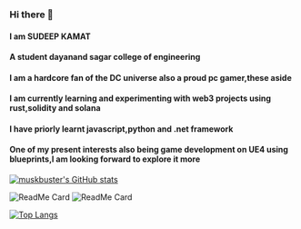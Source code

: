### Hi there 👋
#### I am SUDEEP KAMAT
#### A student dayanand sagar college of engineering
#### I am a hardcore fan of the DC universe also a proud pc gamer,these aside
#### I am currently learning and experimenting with web3 projects using rust,solidity and solana 
#### I have priorly learnt javascript,python and .net framework 
#### One of my present interests also being game development on UE4 using blueprints,I am looking forward to explore it more

[![muskbuster's GitHub stats](https://github-readme-stats.vercel.app/api?username=muskbuster&count_private=true&show_icons=true&hide_title=true&include_all_commits=true&theme=shades-of-purple)](https://github.com/anuraghazra/github-readme-stats)

![ReadMe Card](https://github-readme-stats.vercel.app/api/pin/?username=muskbuster&repo=solidity-waveportal&theme=shades-of-purple )
![ReadMe Card](https://github-readme-stats.vercel.app/api/pin/?username=muskbuster&repo=verilog-beginner&theme=shades-of-purple )

[![Top Langs](https://github-readme-stats.vercel.app/api/top-langs/?username=muskbuster&layout=compact)](https://github.com/anuraghazra/github-readme-stats)
